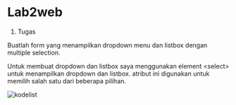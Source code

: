 # Lab2web
1. Tugas

Buatlah form yang menampilkan dropdown menu dan listbox dengan multiple selection.

Untuk membuat dropdown dan listbox saya menggunakan element &lt;select&gt; untuk menampilkan dropdown dan listbox. atribut ini digunakan untuk memilih salah satu dari beberapa pilihan.

![kodelist](https://user-images.githubusercontent.com/102292839/160970378-b7e246a6-fc06-490e-bd7f-a2347eae43cd.png)
